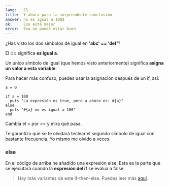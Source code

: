```yaml
---
lang:   ES
title:  Y ahora para la sorprendente conclusión
answer: no es igual a 100$
ok:     Eso está mejor
error:  Eso no puede estar bien
---
```


¿Has visto los dos símbolos de igual en __'abc' == 'def'__?

El __==__ significa __es igual a__.

Un único símbolo de igual (que hemos visto anteriormente) significa __asigna un valor a esta variable__.

Para hacer más confuso, puedes usar la asignación después de un if, así:

    a = 0
    
    if a = 100
      puts "La expresión es true, pero a ahora es: #{a}"
    else
      puts "#{a} no es igual a 100"
    end

Cambia el = por == y mira qué pasa.

Te garantizo que se te olvidará teclear el segundo símbolo de igual con bastante frecuencia. Yo mismo me olvido a veces.

### else
En el código de arriba he añadido una expresión else. Esta es la parte que se ejecutará cuando la __expresión del if__ se evalua a false.

> Hay más variantes de este if-then-else. Puedes leer más
> <a href="http://www.ruby-doc.org/core/syntax/control_expressions_rdoc.html" target="_blank">aquí</a>.
